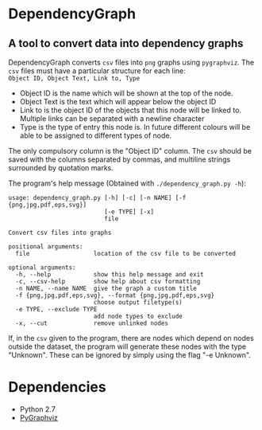 DependencyGraph
===============
A tool to convert data into dependency graphs
--------------------------------------------------
DependencyGraph converts ``csv`` files into ``png`` graphs using ``pygraphviz``. The ``csv`` files must have a particular structure for each line:  
``Object ID, Object Text, Link to, Type``  

* Object ID is the name which will be shown at the top of the node.
* Object Text is the text which will appear below the object ID
* Link to is the object ID of the objects that this node will be linked to. Multiple links can be separated with a newline character
* Type is the type of entry this node is. In future different colours will be able to be assigned to different types of node.

The only compulsory column is the "Object ID" column. The ``csv`` should be saved with the columns separated by commas, and multiline strings surrounded by quotation marks.

The program's help message (Obtained with ``./dependency_graph.py -h``):
```
usage: dependency_graph.py [-h] [-c] [-n NAME] [-f {png,jpg,pdf,eps,svg}]
                           [-e TYPE] [-x]
                           file

Convert csv files into graphs

positional arguments:
  file                  location of the csv file to be converted

optional arguments:
  -h, --help            show this help message and exit
  -c, --csv-help        show help about csv formatting
  -n NAME, --name NAME  give the graph a custom title
  -f {png,jpg,pdf,eps,svg}, --format {png,jpg,pdf,eps,svg}
                        choose output filetype(s)
  -e TYPE, --exclude TYPE
                        add node types to exclude
  -x, --cut             remove unlinked nodes
```

If, in the ``csv`` given to the program, there are nodes which depend on nodes outside the dataset, the program will generate these nodes with the type "Unknown". These can be ignored by simply using the flag "-e Unknown".

Dependencies
============
* Python 2.7
* [PyGraphviz](pygraphviz.github.io/index.html)
